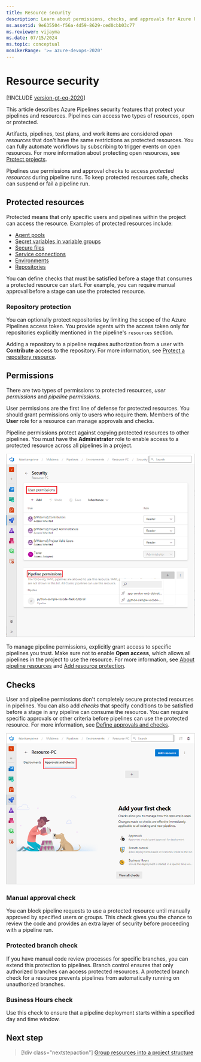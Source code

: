```yaml
---
title: Resource security
description: Learn about permissions, checks, and approvals for Azure Pipeline resources.
ms.assetid: 9e635504-f56a-4d59-8629-ced0cbb03c77
ms.reviewer: vijayma
ms.date: 07/15/2024
ms.topic: conceptual
monikerRange: '>= azure-devops-2020'
---
```


# Resource security

[!INCLUDE [version-gt-eq-2020](../../includes/version-gt-eq-2020.md)]

This article describes Azure Pipelines security features that protect your pipelines and resources. Pipelines can access two types of resources, open or protected.

Artifacts, pipelines, test plans, and work items are considered *open resources* that don't have the same restrictions as protected resources. You can fully automate workflows by subscribing to trigger events on open resources. For more information about protecting open resources, see [Protect projects](misc.md#protect-projects).

Pipelines use permissions and approval checks to access *protected resources* during pipeline runs. To keep protected resources safe, checks can suspend or fail a pipeline run.

## Protected resources

Protected means that only specific users and pipelines within the project can access the resource. Examples of protected resources include:

- [Agent pools](../agents/agents.md)
- [Secret variables in variable groups](../library/variable-groups.md)
- [Secure files](../library/secure-files.md)
- [Service connections](../library/service-endpoints.md)
- [Environments](../process/environments.md)
- [Repositories](../process/repository-resource.md)

You can define checks that must be satisfied before a stage that consumes a protected resource can start. For example, you can require manual approval before a stage can use the protected resource.

### Repository protection

You can optionally protect repositories by limiting the scope of the Azure Pipelines access token. You provide agents with the access token only for repositories explicitly mentioned in the pipeline's `resources` section.

Adding a repository to a pipeline requires authorization from a user with **Contribute** access to the repository. For more information, see [Protect a repository resource](../process/repository-resource.md).

## Permissions

There are two types of permissions to protected resources, *user permissions* and *pipeline permissions*.

User permissions are the first line of defense for protected resources. You should grant permissions only to users who require them. Members of the **User** role for a resource can manage approvals and checks.

Pipeline permissions protect against copying protected resources to other pipelines. You must have the **Administrator** role to enable access to a protected resource across all pipelines in a project.

![Screenshot of user and pipeline permissions.](media/pipeline-permissions.png)

To manage pipeline permissions, explicitly grant access to specific pipelines you trust. Make sure not to enable **Open access**, which allows all pipelines in the project to use the resource. For more information, see [About pipeline resources](../process/about-resources.md) and [Add resource protection](../library/add-resource-protection.md).


## Checks

User and pipeline permissions don't completely secure protected resources in pipelines. You can also add *checks* that specify conditions to be satisfied before a stage in any pipeline can consume the resource. You can require specific approvals or other criteria before pipelines can use the protected resource. For more information, see [Define approvals and checks](../process/approvals.md).

![Screenshot of configuring checks.](media/configure-checks.png)

### Manual approval check

You can block pipeline requests to use a protected resource until manually approved by specified users or groups. This check gives you the chance to review the code and provides an extra layer of security before proceeding with a pipeline run.

### Protected branch check

If you have manual code review processes for specific branches, you can extend this protection to pipelines. Branch control ensures that only authorized branches can access protected resources. A protected branch check for a resource prevents pipelines from automatically running on unauthorized branches.

### Business Hours check

Use this check to ensure that a pipeline deployment starts within a specified day and time window.

## Next step

> [!div class="nextstepaction"]
> [Group resources into a project structure](projects.md)

